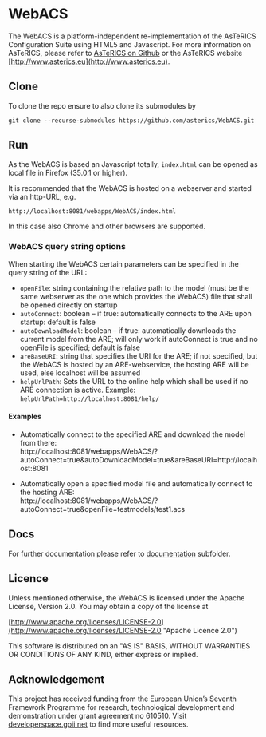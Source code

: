 # WebACS

The WebACS is a platform-independent re-implementation of the AsTeRICS Configuration Suite using HTML5 and Javascript.
For more information on AsTeRICS, please refer to [AsTeRICS on Github](https://github.com/asterics/AsTeRICS) or the AsTeRICS website [http://www.asterics.eu](http://www.asterics.eu).

## Clone

To clone the repo ensure to also clone its submodules by

```git clone --recurse-submodules https://github.com/asterics/WebACS.git```

## Run

As the WebACS is based an Javascript totally, ```index.html``` can be opened as local file in Firefox (35.0.1 or higher).

It is recommended that the WebACS is hosted on a webserver and started via an http-URL, e.g.

```http://localhost:8081/webapps/WebACS/index.html```

In this case also Chrome and other browsers are supported.

### WebACS query string options

When starting the WebACS certain parameters can be specified in the query string of the URL:
* `openFile`: string containing the relative path to the model (must be the same webserver as the one which provides the WebACS) file that shall be opened directly on startup
* ``autoConnect``: boolean – if true: automatically connects to the ARE upon startup: default is false
* ``autoDownloadModel``: boolean – if true: automatically downloads the current model from the ARE; will only work if autoConnect is true and no openFile is specified; default is false
* ``areBaseURI``: string that specifies the URI for the ARE; if not specified, but the WebACS is hosted by an ARE-webservice, the hosting ARE will be used, else localhost will be assumed
* ``helpUrlPath``: Sets the URL to the online help which shall be used if no ARE connection is active. Example: ```helpUrlPath=http://localhost:8081/help/```

#### Examples

* Automatically connect to the specified ARE and download the model from there: \
http://localhost:8081/webapps/WebACS/?autoConnect=true&autoDownloadModel=true&areBaseURI=http://localhost:8081

* Automatically open a specified model file and automatically connect to the hosting ARE: \
http://localhost:8081/webapps/WebACS/?autoConnect=true&openFile=testmodels/test1.acs


## Docs

For further documentation please refer to [documentation](documentation) subfolder.

## Licence

Unless mentioned otherwise, the WebACS is licensed under the Apache License, Version 2.0. You may obtain a copy of the license at

[http://www.apache.org/licenses/LICENSE-2.0](http://www.apache.org/licenses/LICENSE-2.0 "Apache Licence 2.0")
 
This software is distributed on an "AS IS" BASIS, WITHOUT WARRANTIES OR CONDITIONS OF ANY KIND, either express or implied.

## Acknowledgement
This project has received funding from the European Union’s Seventh Framework Programme for research, technological development and demonstration under grant agreement no 610510. Visit [developerspace.gpii.net](http://developerspace.gpii.net/) to find more useful resources.
